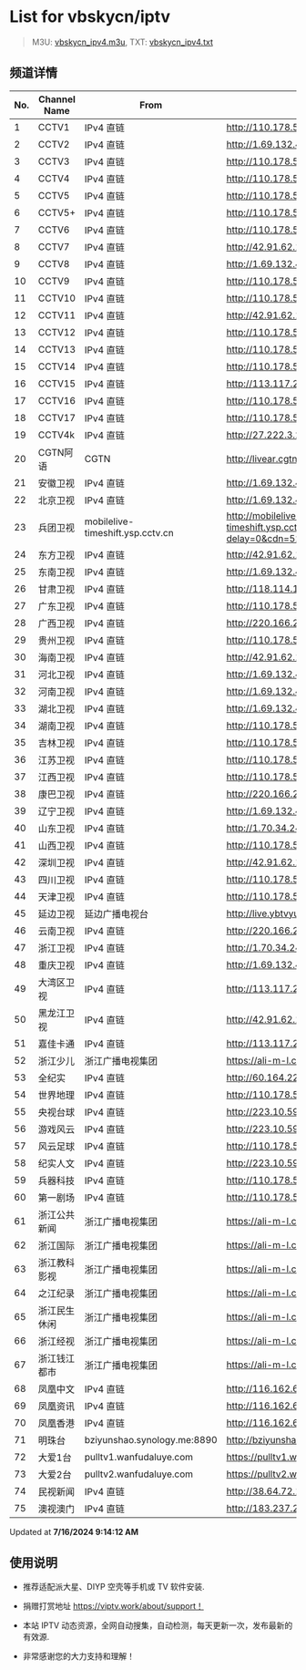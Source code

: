 # List for **vbskycn/iptv**

> M3U: [vbskycn_ipv4.m3u](./vbskycn_ipv4.m3u ), TXT: [vbskycn_ipv4.txt](./txt/vbskycn_ipv4.txt )

## 频道详情

| No. | Channel Name | From | Source |
| --- | ------------ | ---- | ------ |
| 1 | CCTV1 | IPv4 直链 | <http://110.178.52.143:8082/udp/239.1.1.7:8007> |
| 2 | CCTV2 | IPv4 直链 | <http://1.69.132.44:4022/udp/239.1.1.8:8008> |
| 3 | CCTV3 | IPv4 直链 | <http://110.178.52.143:8082/udp/239.1.1.9:8009> |
| 4 | CCTV4 | IPv4 直链 | <http://110.178.52.143:8082/udp/239.1.1.10:8010> |
| 5 | CCTV5 | IPv4 直链 | <http://110.178.52.143:8082/udp/239.1.1.11:8011> |
| 6 | CCTV5+ | IPv4 直链 | <http://110.178.52.143:8082/udp/239.1.1.12:8012> |
| 7 | CCTV6 | IPv4 直链 | <http://110.178.52.143:8082/udp/239.1.1.13:8013> |
| 8 | CCTV7 | IPv4 直链 | <http://42.91.62.178:10000/udp/239.255.30.178:8231> |
| 9 | CCTV8 | IPv4 直链 | <http://1.69.132.44:4022/udp/239.1.1.15:8015> |
| 10 | CCTV9 | IPv4 直链 | <http://110.178.52.143:8082/udp/239.1.1.16:8016> |
| 11 | CCTV10 | IPv4 直链 | <http://110.178.52.143:8082/udp/239.1.1.17:8017> |
| 12 | CCTV11 | IPv4 直链 | <http://42.91.62.178:10000/udp/239.255.30.62:8231> |
| 13 | CCTV12 | IPv4 直链 | <http://110.178.52.143:8082/udp/239.1.1.19:8019> |
| 14 | CCTV13 | IPv4 直链 | <http://110.178.52.143:8082/udp/239.1.1.20:8020> |
| 15 | CCTV14 | IPv4 直链 | <http://110.178.52.143:8082/udp/239.1.1.21:8021> |
| 16 | CCTV15 | IPv4 直链 | <http://113.117.216.109:8686/udp/239.77.1.239:5146> |
| 17 | CCTV16 | IPv4 直链 | <http://110.178.52.143:8082/udp/239.1.1.122:8122> |
| 18 | CCTV17 | IPv4 直链 | <http://110.178.52.143:8082/udp/239.1.1.23:8023> |
| 19 | CCTV4k | IPv4 直链 | <http://27.222.3.214/liveali-tp4k.cctv.cn/live/4K10M.stream/playlist.m3u8> |
| 20 | CGTN阿语 | CGTN | <http://livear.cgtn.com/1000a/prog_index.m3u8> |
| 21 | 安徽卫视 | IPv4 直链 | <http://1.69.132.44:4022/udp/239.1.1.44:8044> |
| 22 | 北京卫视 | IPv4 直链 | <http://1.69.132.44:4022/udp/239.1.1.41:8041> |
| 23 | 兵团卫视 | mobilelive-timeshift.ysp.cctv.cn | <http://mobilelive-timeshift.ysp.cctv.cn/timeshift/ysp/2022606701/timeshift.m3u8?delay=0&cdn=5202> |
| 24 | 东方卫视 | IPv4 直链 | <http://42.91.62.178:10000/udp/239.255.30.130:8231> |
| 25 | 东南卫视 | IPv4 直链 | <http://1.69.132.44:4022/udp/239.1.1.33:8033> |
| 26 | 甘肃卫视 | IPv4 直链 | <http://118.114.168.146:8888/udp/239.93.0.81:5140> |
| 27 | 广东卫视 | IPv4 直链 | <http://110.178.52.143:8082/udp/239.1.1.49:8049> |
| 28 | 广西卫视 | IPv4 直链 | <http://220.166.250.46:4022/udp/239.93.42.46:5140> |
| 29 | 贵州卫视 | IPv4 直链 | <http://110.178.52.143:8082/udp/239.1.1.43:8043> |
| 30 | 海南卫视 | IPv4 直链 | <http://42.91.62.178:10000/udp/239.255.30.99:8231> |
| 31 | 河北卫视 | IPv4 直链 | <http://1.69.132.44:4022/udp/239.1.1.48:8048> |
| 32 | 河南卫视 | IPv4 直链 | <http://1.69.132.44:4022/udp/239.1.1.34:8034> |
| 33 | 湖北卫视 | IPv4 直链 | <http://1.69.132.44:4022/udp/239.1.1.32:8032> |
| 34 | 湖南卫视 | IPv4 直链 | <http://110.178.52.143:8082/udp/239.1.1.28:8028> |
| 35 | 吉林卫视 | IPv4 直链 | <http://110.178.52.143:8082/udp/239.1.1.30:8030> |
| 36 | 江苏卫视 | IPv4 直链 | <http://110.178.52.143:8082/udp/239.1.1.35:8035> |
| 37 | 江西卫视 | IPv4 直链 | <http://110.178.52.143:8082/udp/239.1.1.52:8052> |
| 38 | 康巴卫视 | IPv4 直链 | <http://220.166.250.46:4022/udp/239.93.0.41:5140> |
| 39 | 辽宁卫视 | IPv4 直链 | <http://1.69.132.44:4022/udp/239.1.1.42:8042> |
| 40 | 山东卫视 | IPv4 直链 | <http://1.70.34.241:8083/udp/239.1.1.47:8047> |
| 41 | 山西卫视 | IPv4 直链 | <http://110.178.52.143:8082/udp/239.1.1.1:8001> |
| 42 | 深圳卫视 | IPv4 直链 | <http://42.91.62.178:10000/udp/239.255.30.135:8231> |
| 43 | 四川卫视 | IPv4 直链 | <http://110.178.52.143:8082/udp/239.1.1.29:8029> |
| 44 | 天津卫视 | IPv4 直链 | <http://110.178.52.143:8082/udp/239.1.1.46:8046> |
| 45 | 延边卫视 | 延边广播电视台 | <http://live.ybtvyun.com/video/s10006-44f040627ca1/index.m3u8> |
| 46 | 云南卫视 | IPv4 直链 | <http://220.166.250.46:4022/udp/239.93.1.174:5140> |
| 47 | 浙江卫视 | IPv4 直链 | <http://1.70.34.241:8083/udp/239.1.1.38:8038> |
| 48 | 重庆卫视 | IPv4 直链 | <http://1.69.132.44:4022/udp/239.1.1.36:8036> |
| 49 | 大湾区卫视 | IPv4 直链 | <http://113.117.216.109:8686/udp/239.77.0.215:5146> |
| 50 | 黑龙江卫视 | IPv4 直链 | <http://42.91.62.178:10000/udp/239.255.30.137:8231> |
| 51 | 嘉佳卡通 | IPv4 直链 | <http://113.117.216.109:8686/udp/239.77.0.179:5146> |
| 52 | 浙江少儿 | 浙江广播电视集团 | <https://ali-m-l.cztv.com/channels/lantian/channel008/1080p.m3u8> |
| 53 | 全纪实 | IPv4 直链 | <http://60.164.229.63:4040/udp/239.255.29.17:8231> |
| 54 | 世界地理 | IPv4 直链 | <http://110.178.52.143:8082/udp/239.1.1.99:8099> |
| 55 | 央视台球 | IPv4 直链 | <http://223.10.59.63:8084/udp/239.1.1.100:8100> |
| 56 | 游戏风云 | IPv4 直链 | <http://223.10.59.63:8084/udp/239.1.1.83:8083> |
| 57 | 风云足球 | IPv4 直链 | <http://110.178.52.143:8082/udp/239.1.1.101:8101> |
| 58 | 纪实人文 | IPv4 直链 | <http://223.10.59.63:8084/udp/239.1.1.45:8045> |
| 59 | 兵器科技 | IPv4 直链 | <http://110.178.52.143:8082/udp/239.1.1.97:8097> |
| 60 | 第一剧场 | IPv4 直链 | <http://110.178.52.143:8082/udp/239.1.1.94:8094> |
| 61 | 浙江公共新闻 | 浙江广播电视集团 | <https://ali-m-l.cztv.com/channels/lantian/channel007/1080p.m3u8> |
| 62 | 浙江国际 | 浙江广播电视集团 | <https://ali-m-l.cztv.com/channels/lantian/channel010/1080p.m3u8> |
| 63 | 浙江教科影视 | 浙江广播电视集团 | <https://ali-m-l.cztv.com/channels/lantian/channel004/1080p.m3u8> |
| 64 | 之江纪录 | 浙江广播电视集团 | <https://ali-m-l.cztv.com/channels/lantian/channel012/1080p.m3u8> |
| 65 | 浙江民生休闲 | 浙江广播电视集团 | <https://ali-m-l.cztv.com/channels/lantian/channel006/1080p.m3u8> |
| 66 | 浙江经视 | 浙江广播电视集团 | <https://ali-m-l.cztv.com/channels/lantian/channel003/1080p.m3u8> |
| 67 | 浙江钱江都市 | 浙江广播电视集团 | <https://ali-m-l.cztv.com/channels/lantian/channel002/1080p.m3u8> |
| 68 | 凤凰中文 | IPv4 直链 | <http://116.162.6.192/1.v.smtcdns.net/qctv.fengshows.cn/live/0701pcc72.m3u8> |
| 69 | 凤凰资讯 | IPv4 直链 | <http://116.162.6.192/1.v.smtcdns.net/qctv.fengshows.cn/live/0701pin72.m3u8> |
| 70 | 凤凰香港 | IPv4 直链 | <http://116.162.6.192/1.v.smtcdns.net/qctv.fengshows.cn/live/0701phk72.m3u8> |
| 71 | 明珠台 | bziyunshao.synology.me:8890 | <http://bziyunshao.synology.me:8890/bysid/2> |
| 72 | 大爱1台 | pulltv1.wanfudaluye.com | <https://pulltv1.wanfudaluye.com/live/tv1.m3u8> |
| 73 | 大爱2台 | pulltv2.wanfudaluye.com | <https://pulltv2.wanfudaluye.com/live/tv2.m3u8> |
| 74 | 民视新闻 | IPv4 直链 | <http://38.64.72.148:80/hls/modn/list/4012/chunklist1.m3u8> |
| 75 | 澳视澳门 | IPv4 直链 | <http://183.237.246.14:9931/tsfile/live/1039_1.m3u8> |

Updated at **7/16/2024 9:14:12 AM**

## 使用说明

- 推荐适配派大星、DIYP 空壳等手机或 TV 软件安装.

- 捐赠打赏地址 <https://viptv.work/about/support！>

- 本站 IPTV 动态资源，全网自动搜集，自动检测，每天更新一次，发布最新的有效源.

- 非常感谢您的大力支持和理解！
